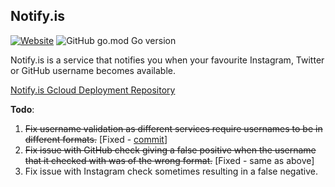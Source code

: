 ## Notify.is

[![Website](https://img.shields.io/website?url=https%3A%2F%2Fnotify.is)](https://notify.is) ![GitHub go.mod Go version](https://img.shields.io/github/go-mod/go-version/oliverproud/notify.is)

Notify.is is a service that notifies you when your favourite Instagram, Twitter or GitHub username becomes available.

[Notify.is Gcloud Deployment Repository](https://github.com/oliverproud/notify.is-go)

**Todo**:
1. ~~Fix username validation as different services require usernames to be in different formats.~~ [Fixed - [commit](https://github.com/oliverproud/notify.is/commit/fe95bb4a45a47aa5b72bd918eef83490954691cc)]
2. ~~Fix issue with GitHub check giving a false positive when the username that it checked with was of the wrong format.~~ [Fixed - same as above]
3. Fix issue with Instagram check sometimes resulting in a false negative.

